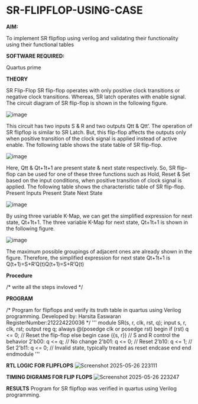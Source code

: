 # SR-FLIPFLOP-USING-CASE

**AIM:**

To implement  SR flipflop using verilog and validating their functionality using their functional tables

**SOFTWARE REQUIRED:**

Quartus prime

**THEORY**

SR Flip-Flop SR flip-flop operates with only positive clock transitions or negative clock transitions. Whereas, SR latch operates with enable signal. The circuit diagram of SR flip-flop is shown in the following figure.

![image](https://github.com/naavaneetha/SR-FLIPFLOP-USING-CASE/assets/154305477/0f710028-ad52-4d3e-9276-8714cf023a25)

 
This circuit has two inputs S & R and two outputs Qtt & Qtt’. The operation of SR flipflop is similar to SR Latch. But, this flip-flop affects the outputs only when positive transition of the clock signal is applied instead of active enable. The following table shows the state table of SR flip-flop.

![image](https://github.com/naavaneetha/SR-FLIPFLOP-USING-CASE/assets/154305477/dabfc4f4-87e3-4cbc-9472-f89ee1b5ed30)

 
Here, Qtt & Qt+1t+1 are present state & next state respectively. So, SR flip-flop can be used for one of these three functions such as Hold, Reset & Set based on the input conditions, when positive transition of clock signal is applied. The following table shows the characteristic table of SR flip-flop. Present Inputs Present State Next State

![image](https://github.com/naavaneetha/SR-FLIPFLOP-USING-CASE/assets/154305477/dd90d16c-aec5-4290-a586-e2346b1e9eb5)

 
By using three variable K-Map, we can get the simplified expression for next state, Qt+1t+1. The three variable K-Map for next state, Qt+1t+1 is shown in the following figure.

![image](https://github.com/naavaneetha/SR-FLIPFLOP-USING-CASE/assets/154305477/473efad6-d70b-4ca7-aeb7-898bbfca319f)

 
The maximum possible groupings of adjacent ones are already shown in the figure. Therefore, the simplified expression for next state Qt+1t+1 is Q(t+1)=S+R′Q(t)Q(t+1)=S+R′Q(t)

**Procedure**

/* write all the steps invloved */

**PROGRAM**

/* Program for flipflops and verify its truth table in quartus using Verilog programming. Developed by: Harsita Easwaran RegisterNumber:212224220036
*/
'''
module SR(s, r, clk, rst, q); 
input s, r, clk, rst; 
output reg q; 
always @(posedge clk or posedge rst) 
begin 
    if (rst)
	  q <= 0; // Reset the flip-flop 
    else 
 begin 
      case ({s, r}) // S and R control the behavior 
        2'b00: q <= q;    // No change 
        2'b01: q <= 0;    // Reset 
        2'b10: q <= 1;    // Set 
        2'b11: q <= 0;    // Invalid state, typically treated as reset 
      endcase 
    end 
  end 
endmodule
'''

**RTL LOGIC FOR FLIPFLOPS**
![Screenshot 2025-05-26 223111](https://github.com/user-attachments/assets/f5cbbef8-daf4-4dda-830a-9e90979103d5)

**TIMING DIGRAMS FOR FLIP FLOPS**
![Screenshot 2025-05-26 223247](https://github.com/user-attachments/assets/2ff56e66-d649-4d4d-b5da-479f4d485b6c)

**RESULTS**
Program for SR flipflop was verified in quartus using Verilog programming.
